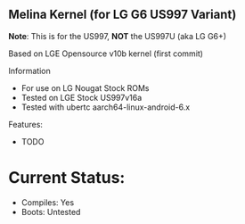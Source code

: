 ## Melina Kernel (for LG G6 US997 Variant)

**Note**: This is for the US997, **NOT** the US997U (aka LG G6+)

Based on LGE Opensource v10b kernel (first commit)

Information

 * For use on LG Nougat Stock ROMs
 * Tested on LGE Stock US997v16a
 * Tested with ubertc aarch64-linux-android-6.x
 
Features:

 * TODO

# Current Status:

* Compiles: Yes
* Boots: Untested
